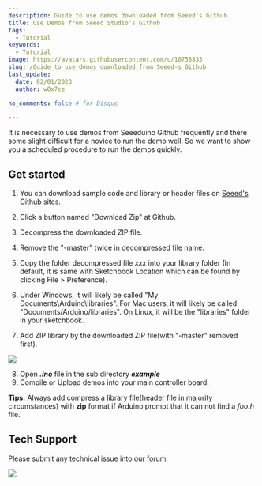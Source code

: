 ```yaml
---
description: Guide to use demos downloaded from Seeed's Github
title: Use Demos from Seeed Studio's Github
tags:
  - Tutorial
keywords:
  - Tutorial
image: https://avatars.githubusercontent.com/u/10758833
slug: /Guide_to_use_demos_downloaded_from_Seeed-s_Github
last_update:
  date: 02/01/2023
  author: w0x7ce

no_comments: false # for Disqus

---
```


It is necessary to use demos from Seeeduino Github frequently and there some slight difficult for a novice to run the demo well.
So we want to show you a scheduled procedure to run the demos quickly.

## Get started

1. You can download sample code and library or header files on [Seeed's Github](https://github.com/Seeed-Studio) sites.

2. Click a button named "Download Zip" at Github.

3. Decompress the downloaded ZIP file.

4. Remove the "-master" twice in decompressed file name.

5. Copy the folder decompressed file _xxx_ into your library folder (In default, it is same with Sketchbook Location which can be found by clicking File &gt; Preference).

6. Under Windows, it will likely be called "My Documents\Arduino\libraries". For Mac users, it will likely be called "Documents/Arduino/libraries". On Linux, it will be the "libraries" folder in your sketchbook.

7. Add ZIP library by the downloaded ZIP file(with "-master" removed first).

![](https://files.seeedstudio.com/wiki/Guide_to_use_demos_downloaded_from_Seeed-s_Github/img/Add_ZIP_library.png)

8. Open _**.ino**_ file in the sub directory _**example**_
9. Compile or Upload demos into your main controller board.

**Tips:** Always add compress a library file(header file in majority circumstances) with **zip** format if Arduino prompt that it can not find a _foo.h_ file.

## Tech Support

Please submit any technical issue into our [forum](https://forum.seeedstudio.com/).
<br />
<p style={{textAlign: 'center'}}><a href="https://www.seeedstudio.com/act-4.html?utm_source=wiki&utm_medium=wikibanner&utm_campaign=newproducts" target="_blank"><img src="https://files.seeedstudio.com/wiki/Wiki_Banner/new_product.jpg" /></a></p>
